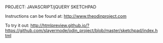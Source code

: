 PROJECT: JAVASCRIPT/jQUERY SKETCHPAD

Instructions can be found at: http://www.theodinproject.com

To try it out: http://htmlpreview.github.io/?https://github.com/slayermode/odin_project/blob/master/sketchpad/index.html

